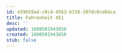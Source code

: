 ```yaml
---
id: e59659ad-c0c4-4563-b158-307dc0cd84ca
title: Fahrenheit 451
desc: ''
updated: 1600501943650
created: 1600501943650
stub: false
---
```


## 
